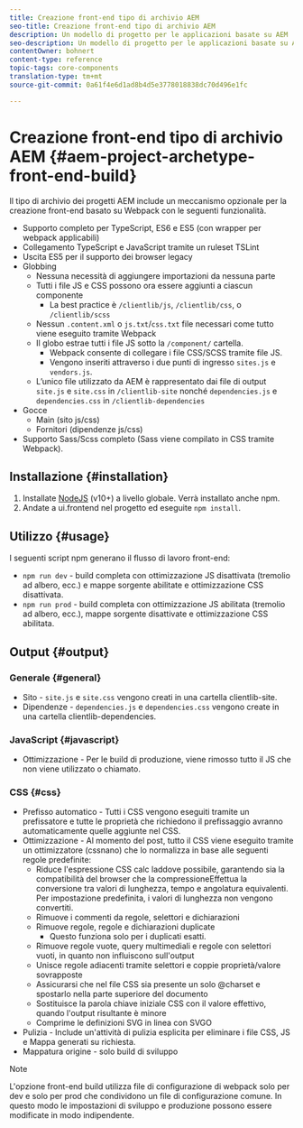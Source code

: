 ```yaml
---
title: Creazione front-end tipo di archivio AEM
seo-title: Creazione front-end tipo di archivio AEM
description: Un modello di progetto per le applicazioni basate su AEM
seo-description: Un modello di progetto per le applicazioni basate su AEM
contentOwner: bohnert
content-type: reference
topic-tags: core-components
translation-type: tm+mt
source-git-commit: 0a61f4e6d1ad8b4d5e3778018838dc70d496e1fc

---
```



# Creazione front-end tipo di archivio AEM {#aem-project-archetype-front-end-build}

Il tipo di archivio dei progetti AEM include un meccanismo opzionale per la creazione front-end basato su Webpack con le seguenti funzionalità.

* Supporto completo per TypeScript, ES6 e ES5 (con wrapper per webpack applicabili)
* Collegamento TypeScript e JavaScript tramite un ruleset TSLint
* Uscita ES5 per il supporto dei browser legacy
* Globbing
   * Nessuna necessità di aggiungere importazioni da nessuna parte
   * Tutti i file JS e CSS possono ora essere aggiunti a ciascun componente
      * La best practice è `/clientlib/js`, `/clientlib/css`, o `/clientlib/scss`
   * Nessun `.content.xml` o `js.txt`/`css.txt` file necessari come tutto viene eseguito tramite Webpack
   * Il globo estrae tutti i file JS sotto la `/component/` cartella.
      * Webpack consente di collegare i file CSS/SCSS tramite file JS.
      * Vengono inseriti attraverso i due punti di ingresso `sites.js` e `vendors.js`.
   * L’unico file utilizzato da AEM è rappresentato dai file di output `site.js` e `site.css` in `/clientlib-site` nonché `dependencies.js` e `dependencies.css` in `/clientlib-dependencies`
* Gocce
   * Main (sito js/css)
   * Fornitori (dipendenze js/css)
* Supporto Sass/Scss completo (Sass viene compilato in CSS tramite Webpack).

## Installazione {#installation}

1. Installate [NodeJS](https://nodejs.org/en/download/) (v10+) a livello globale. Verrà installato anche npm.
1. Andate a ui.frontend nel progetto ed eseguite `npm install`.

## Utilizzo {#usage}

I seguenti script npm generano il flusso di lavoro front-end:

* `npm run dev` - build completa con ottimizzazione JS disattivata (tremolio ad albero, ecc.) e mappe sorgente abilitate e ottimizzazione CSS disattivata.
* `npm run prod` - build completa con ottimizzazione JS abilitata (tremolio ad albero, ecc.), mappe sorgente disattivate e ottimizzazione CSS abilitata.

## Output {#output}

### Generale {#general}

* Sito - `site.js` e `site.css` vengono creati in una cartella clientlib-site.
* Dipendenze - `dependencies.js` e `dependencies.css` vengono create in una cartella clientlib-dependencies.

### JavaScript {#javascript}

* Ottimizzazione - Per le build di produzione, viene rimosso tutto il JS che non viene utilizzato o chiamato.

### CSS {#css}

* Prefisso automatico - Tutti i CSS vengono eseguiti tramite un prefissatore e tutte le proprietà che richiedono il prefissaggio avranno automaticamente quelle aggiunte nel CSS.
* Ottimizzazione - Al momento del post, tutto il CSS viene eseguito tramite un ottimizzatore (cssnano) che lo normalizza in base alle seguenti regole predefinite:
   * Riduce l'espressione CSS calc laddove possibile, garantendo sia la compatibilità del browser che la compressioneEffettua la conversione tra valori di lunghezza, tempo e angolatura equivalenti. Per impostazione predefinita, i valori di lunghezza non vengono convertiti.
   * Rimuove i commenti da regole, selettori e dichiarazioni
   * Rimuove regole, regole e dichiarazioni duplicate
      * Questo funziona solo per i duplicati esatti.
   * Rimuove regole vuote, query multimediali e regole con selettori vuoti, in quanto non influiscono sull'output
   * Unisce regole adiacenti tramite selettori e coppie proprietà/valore sovrapposte
   * Assicurarsi che nel file CSS sia presente un solo @charset e spostarlo nella parte superiore del documento
   * Sostituisce la parola chiave iniziale CSS con il valore effettivo, quando l'output risultante è minore
   * Comprime le definizioni SVG in linea con SVGO
* Pulizia - Include un'attività di pulizia esplicita per eliminare i file CSS, JS e Mappa generati su richiesta.
* Mappatura origine - solo build di sviluppo

>[!NOTE]
>L'opzione front-end build utilizza file di configurazione di webpack solo per dev e solo per prod che condividono un file di configurazione comune. In questo modo le impostazioni di sviluppo e produzione possono essere modificate in modo indipendente.
